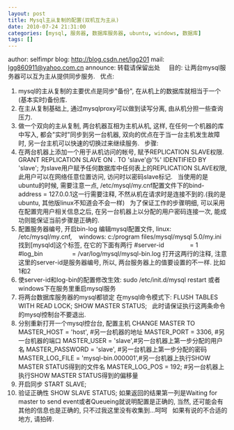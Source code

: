 ```yaml
---
layout: post
title: Mysql主从复制的配置(双机互为主从)
date: 2010-07-24 21:31:00
categories: [mysql, 服务器, 数据库服务器, ubuntu, windows, 数据库]
tags: []
---
```

author: selfimpr
blog: http://blog.csdn.net/lgg201
mail: lgg860911@yahoo.com.cn
announce: 转载请保留出处
 
 
目的: 让两台mysql服务器可以互为主从提供同步服务.
 
优点:
1. mysql的主从复制的主要优点是同步"备份", 在从机上的数据库就相当于一个(基本实时)备份库.
2. 在主从复制基础上, 通过mysqlproxy可以做到读写分离, 由从机分担一些查询压力.
3. 做一个双向的主从复制, 两台机器互相为主机从机, 这样, 在任何一个机器的库中写入, 都会"实时"同步到另一台机器, 双向的优点在于当一台主机发生故障时, 另一台主机可以快速的切换过来继续服务.
 
步骤:
1. 在两台机器上添加一个用于从机访问的帐号, 赋予REPLICATION SLAVE权限.
GRANT REPLICATION SLAVE ON *.* TO 'slave'@'%' IDENTIFIED BY 'slave';
为slave用户赋予任何数据库中任何表上的REPLICATION SLAVE权限, 此用户可以在网络任意位置访问, 访问时以密码slave标记.
 
当使用的是ubuntu的时候, 需要注意一点, /etc/mysql/my.cnf配置文件下的bind-address = 127.0.0.1这一行需要注释, 不然从机在请求时是连接不到的.(我的是ubuntu, 其他版linux不知道会不会一样)
 
为了保证工作的步骤明细, 可以采用在配置完用户相关信息之后, 在另一台机器上以分配的用户密码连接一次, 能成功则能保证当前步骤是正确的.
 
2. 配置服务器编号, 开启bin-log
编辑mysql配置文件, linux: /etc/mysql/my.cnf,    windows: c:/program files/mysql/mysql 5.0/my.ini
找到[mysqld]这个标签,
在它的下面有两行
#server-id               = 1
#log_bin                 = /var/log/mysql/mysql-bin.log
打开这两行的注释, 注意这里的server-id是服务器编号, 所以, 两台服务器上的值要设置的不一样. 比如1和2
 
3. 使server-id和log-bin的配置修改生效:
sudo /etc/init.d/mysql restart
或者windows下在服务里重启mysql服务
 
4. 将两台数据库服务器的mysql都锁定
在mysql命令模式下:
FLUSH TABLES WITH READ LOCK;
SHOW MASTER STATUS;
 
此时请保证执行这两条命令的mysql控制台不要退出.
 
5. 分别重新打开一个mysql控台台, 配置主机
CHANGE MASTER TO
MASTER_HOST = 'host', #另一台机器的地址
MASTER_PORT = 3306, #另一台机器的端口
MASTER_USER = 'slave',#另一台机器上第一步分配的用户名
MASTER_PASSWORD = 'slave', #另一台机器上第一步分配的密码
MASTER_LOG_FILE = 'mysql-bin.000001',#另一台机器上执行SHOW MASTER STATUS得到的文件名
MASTER_LOG_POS = 192; #另一台机器上执行SHOW MASTER STATUS得到的偏移量
 
6. 开启同步
START SLAVE;
 
7. 验证正确性
SHOW SLAVE STATUS;
如果返回的结果第一列是Waiting for master to send event或者Queueing就说明配置是正确的, 当然, 还可能会有其他的信息也是正确的, 只不过我这里没有收集到...呵呵
 
如果有说的不合适的地方, 请拍砖.
